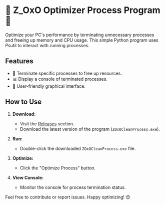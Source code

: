# 🚀 Z_OxO Optimizer Process Program 🚀

Optimize your PC's performance by terminating unnecessary processes and freeing up memory and CPU usage. This simple Python program uses Psutil to interact with running processes.

## Features

- 🧹 Terminate specific processes to free up resources.
- 📊 Display a console of terminated processes.
- 🌈 User-friendly graphical interface.

## How to Use

1. **Download:**
   - Visit the [Releases](https://github.com/Z-OxO/Task-Clear-Optimizer/releases/tag/optimizer) section.
   - Download the latest version of the program (`ZOxOCleanProcess.exe`).

2. **Run:**
   - Double-click the downloaded `ZOxOCleanProcess.exe` file.

3. **Optimize:**
   - Click the "Optimize Process" button.

4. **View Console:**
   - Monitor the console for process termination status.

Feel free to contribute or report issues. Happy optimizing! 😊

